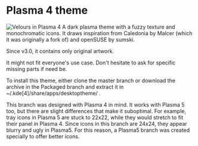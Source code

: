# Plasma 4 theme
![Velours in Plasma 4](https://github.com/obnosim/velours/blob/packaged/velours3.png?raw=true "Velours in Plasma 4")
A dark plasma theme with a fuzzy texture and monochromatic icons.
It draws inspiration from Caledonia by Malcer (which it was originally a fork of) and openSUSE by sumski.

Since v3.0, it contains only original artwork.

It might not fit everyone's use case. Don't hesitate to ask for specific missing parts if need be.

To install this theme, either clone the master branch or download the archive in the Packaged branch and extract it in ~/.kde[4]/share/apps/desktoptheme/ .

This branch was designed with Plasma 4 in mind. It works with Plasma 5 too, but there are slight differences that make it suboptimal. For example, tray icons in Plasma 5 are stuck to 22x22, while they would stretch to fit their panel in Plasma 4. Since icons in this branch are 24x24, they appear blurry and ugly in Plasma5. For this reason, a Plasma5 branch was created specially to offer better icons.